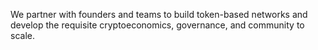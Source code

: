 We partner with founders and teams to build token-based networks and develop the requisite cryptoeconomics, governance, and community to scale.